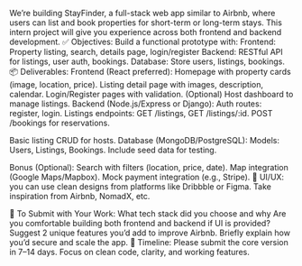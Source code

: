 We’re building StayFinder, a full-stack web app similar to Airbnb, where users can list and book properties for short-term or long-term stays. This intern project will give you experience across both frontend and backend development.
✅ Objectives:
Build a functional prototype with:
Frontend: Property listing, search, details page, login/register
Backend: RESTful API for listings, user auth, bookings.
Database: Store users, listings, bookings.
📦 Deliverables:
Frontend (React preferred):
Homepage with property cards (image, location, price).
Listing detail page with images, description, calendar.
Login/Register pages with validation.
(Optional) Host dashboard to manage listings.
Backend (Node.js/Express or Django):
Auth routes: register, login.
Listings endpoints: GET /listings, GET /listings/:id.
POST /bookings for reservations.

Basic listing CRUD for hosts.
Database (MongoDB/PostgreSQL):
Models: Users, Listings, Bookings.
Include seed data for testing.

Bonus (Optional):
Search with filters (location, price, date).
Map integration (Google Maps/Mapbox).
Mock payment integration (e.g., Stripe).
🎨 UI/UX:
 you can use clean designs from platforms like Dribbble or Figma. Take inspiration from Airbnb, NomadX, etc.

🧠 To Submit with Your Work:
What tech stack did you choose and why
Are you comfortable building both frontend and backend if UI is provided?
Suggest 2 unique features you’d add to improve Airbnb.
Briefly explain how you’d secure and scale the app.
📅 Timeline:
Please submit the core version in 7–14 days. Focus on clean code, clarity, and working features.